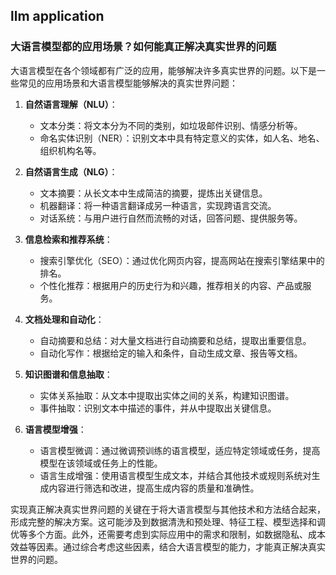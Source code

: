 ## llm application


### 大语言模型都的应用场景？如何能真正解决真实世界的问题

大语言模型在各个领域都有广泛的应用，能够解决许多真实世界的问题。以下是一些常见的应用场景和大语言模型能够解决的真实世界问题：

1. **自然语言理解（NLU）**：
   - 文本分类：将文本分为不同的类别，如垃圾邮件识别、情感分析等。
   - 命名实体识别（NER）：识别文本中具有特定意义的实体，如人名、地名、组织机构名等。

2. **自然语言生成（NLG）**：
   - 文本摘要：从长文本中生成简洁的摘要，提炼出关键信息。
   - 机器翻译：将一种语言翻译成另一种语言，实现跨语言交流。
   - 对话系统：与用户进行自然而流畅的对话，回答问题、提供服务等。

3. **信息检索和推荐系统**：
   - 搜索引擎优化（SEO）：通过优化网页内容，提高网站在搜索引擎结果中的排名。
   - 个性化推荐：根据用户的历史行为和兴趣，推荐相关的内容、产品或服务。

4. **文档处理和自动化**：
   - 自动摘要和总结：对大量文档进行自动摘要和总结，提取出重要信息。
   - 自动化写作：根据给定的输入和条件，自动生成文章、报告等文档。

5. **知识图谱和信息抽取**：
   - 实体关系抽取：从文本中提取出实体之间的关系，构建知识图谱。
   - 事件抽取：识别文本中描述的事件，并从中提取出关键信息。

6. **语言模型增强**：
   - 语言模型微调：通过微调预训练的语言模型，适应特定领域或任务，提高模型在该领域或任务上的性能。
   - 语言生成增强：使用语言模型生成文本，并结合其他技术或规则系统对生成内容进行筛选和改进，提高生成内容的质量和准确性。

实现真正解决真实世界问题的关键在于将大语言模型与其他技术和方法结合起来，形成完整的解决方案。这可能涉及到数据清洗和预处理、特征工程、模型选择和调优等多个方面。此外，还需要考虑到实际应用中的需求和限制，如数据隐私、成本效益等因素。通过综合考虑这些因素，结合大语言模型的能力，才能真正解决真实世界的问题。